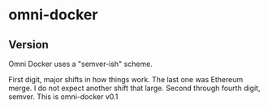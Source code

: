# omni-docker

## Version
Omni Docker uses a "semver-ish" scheme.

First digit, major shifts in how things work. The last one was Ethereum merge. I do not expect another shift that large.
Second through fourth digit, semver.
This is omni-docker v0.1
